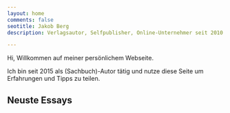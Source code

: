 ```yaml
---
layout: home
comments: false
seotitle: Jakob Berg
description: Verlagsautor, Selfpublisher, Online-Unternehmer seit 2010.

---
```


Hi, Willkommen auf meiner persönlichem Webseite.

Ich bin seit 2015 als (Sachbuch)-Autor tätig und nutze diese Seite um Erfahrungen und Tipps zu teilen.



## Neuste Essays






